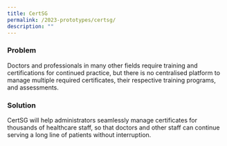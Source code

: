 ```yaml
---
title: CertSG
permalink: /2023-prototypes/certsg/
description: ""
---
```

### Problem
Doctors and professionals in many other fields require training and certifications for continued practice, but there is no centralised platform to manage multiple required certificates, their respective training programs, and assessments.

### Solution
CertSG will help administrators seamlessly manage certificates for thousands of healthcare staff, so that doctors and other staff can continue serving a long line of patients without interruption.